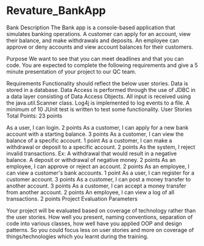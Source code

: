 # Revature_BankApp
Bank
Description
The Bank app is a console-based application that simulates banking operations. A customer can apply for an account, view their balance, and make withdrawals and deposits. An employee can approve or deny accounts and view account balances for their customers.

Purpose
We want to see that you can meet deadlines and that you can code. You are expected to complete the following requirements and give a 5 minute presentation of your project to our QC team.

Requirements
Functionality should reflect the below user stories.
Data is stored in a database.
Data Access is performed through the use of JDBC in a data layer consisting of Data Access Objects.
All input is received using the java.util.Scanner class.
Log4j is implemented to log events to a file.
A minimum of 10 JUnit test is written to test some functionality.
User Stories
Total Points: 23 points

As a user, I can login.
2 points
As a customer, I can apply for a new bank account with a starting balance.
3 points
As a customer, I can view the balance of a specific account.
1 point
As a customer, I can make a withdrawal or deposit to a specific account.
2 points
As the system, I reject invalid transactions.
Ex:
A withdrawal that would result in a negative balance.
A deposit or withdrawal of negative money.
2 points
As an employee, I can approve or reject an account.
2 points
As an employee, I can view a customer's bank accounts.
1 point
As a user, I can register for a customer account.
3 points
As a customer, I can post a money transfer to another account.
3 points
As a customer, I can accept a money transfer from another account.
2 points
An employee, I can view a log of all transactions.
2 points
Project Evaluation Parameters

Your project will be evaluated based on coverage of technology rather than the user stories.
How well you present, naming conventions, separation of code into various classes, how well have you applied OOP and design patterns.
So you could focus less on user stories and more on coverage of things/technologies which you learnt during the training.
